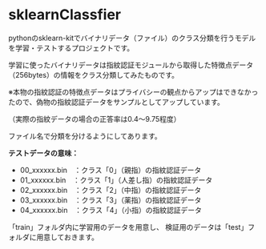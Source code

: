 # sklearnClassfier
pythonのsklearn-kitでバイナリデータ（ファイル）のクラス分類を行うモデルを学習・テストするプロジェクトです。

学習に使ったバイナリデータは指紋認証モジュールから取得した特徴点データ（256bytes）の情報をクラス分類してみたものです。

※本物の指紋認証の特徴点データはプライバシーの観点からアップはできなかったので、偽物の指紋認証データをサンプルとしてアップしています。

（実際の指紋データの場合の正答率は0.4～9.75程度）

ファイル名で分類を分けるようにしてあります。

**テストデータの意味：**
- 00_xxxxxx.bin　：クラス「0」（親指）の指紋認証データ
- 01_xxxxxx.bin　：クラス「1」（人差し指）の指紋認証データ
- 02_xxxxxx.bin　：クラス「2」（中指）の指紋認証データ
- 03_xxxxxx.bin　：クラス「3」（薬指）の指紋認証データ
- 04_xxxxxx.bin　：クラス「4」（小指）の指紋認証データ

「train」フォルダ内に学習用のデータを用意し、
検証用のデータは「test」フォルダに用意しておきます。

